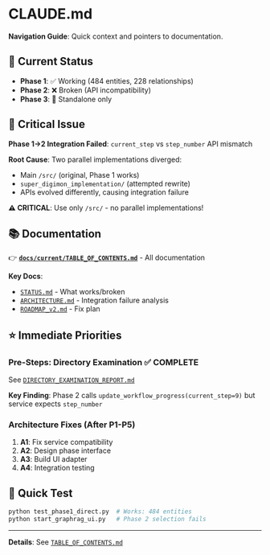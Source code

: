 # CLAUDE.md

**Navigation Guide**: Quick context and pointers to documentation.

## 🎯 Current Status
- **Phase 1**: ✅ Working (484 entities, 228 relationships)
- **Phase 2**: ❌ Broken (API incompatibility)  
- **Phase 3**: 🔧 Standalone only

## 🚨 Critical Issue
**Phase 1→2 Integration Failed**: `current_step` vs `step_number` API mismatch

**Root Cause**: Two parallel implementations diverged:
- Main `/src/` (original, Phase 1 works)
- `super_digimon_implementation/` (attempted rewrite)
- APIs evolved differently, causing integration failure

**⚠️ CRITICAL**: Use only `/src/` - no parallel implementations!

## 📚 Documentation
👉 **[`docs/current/TABLE_OF_CONTENTS.md`](docs/current/TABLE_OF_CONTENTS.md)** - All documentation

**Key Docs**:
- [`STATUS.md`](docs/current/STATUS.md) - What works/broken
- [`ARCHITECTURE.md`](docs/current/ARCHITECTURE.md) - Integration failure analysis
- [`ROADMAP_v2.md`](docs/current/ROADMAP_v2.md) - Fix plan

## ⭐ Immediate Priorities

### Pre-Steps: Directory Examination ✅ COMPLETE
See [`DIRECTORY_EXAMINATION_REPORT.md`](docs/current/DIRECTORY_EXAMINATION_REPORT.md)

**Key Finding**: Phase 2 calls `update_workflow_progress(current_step=9)` but service expects `step_number`

### Architecture Fixes (After P1-P5)
1. **A1**: Fix service compatibility
2. **A2**: Design phase interface  
3. **A3**: Build UI adapter
4. **A4**: Integration testing

## 🧪 Quick Test
```bash
python test_phase1_direct.py  # Works: 484 entities
python start_graphrag_ui.py   # Phase 2 selection fails
```

---
**Details**: See [`TABLE_OF_CONTENTS.md`](docs/current/TABLE_OF_CONTENTS.md)
